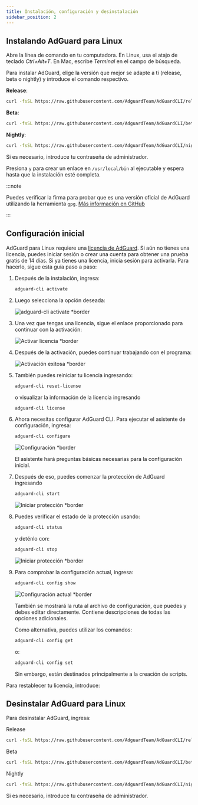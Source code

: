 ```yaml
---
title: Instalación, configuración y desinstalación
sidebar_position: 2
---
```


## Instalando AdGuard para Linux

Abre la línea de comando en tu computadora. En Linux, usa el atajo de teclado _Ctrl+Alt+T_. En Mac, escribe _Terminal_ en el campo de búsqueda.

Para instalar AdGuard, elige la versión que mejor se adapte a ti (release, beta o nightly) y introduce el comando respectivo.

**Release**:

```sh
curl -fsSL https://raw.githubusercontent.com/AdguardTeam/AdGuardCLI/release/install.sh | sh -s -- -v
```

**Beta**:

```sh
curl -fsSL https://raw.githubusercontent.com/AdguardTeam/AdGuardCLI/beta/install.sh | sh -s -- -v
```

**Nightly**:

```sh
curl -fsSL https://raw.githubusercontent.com/AdguardTeam/AdGuardCLI/nightly/install.sh | sh -s -- -v
```

Si es necesario, introduce tu contraseña de administrador.

Presiona `y` para crear un enlace en `/usr/local/bin` al ejecutable y espera hasta que la instalación esté completa.

:::note

Puedes verificar la firma para probar que es una versión oficial de AdGuard utilizando la herramienta `gpg`. [Más información en GitHub](https://github.com/AdguardTeam/AdGuardCLI?tab=readme-ov-file#verify-releases)

:::

## Configuración inicial

AdGuard para Linux requiere una [licencia de AdGuard](https://adguard.com/license.html). Si aún no tienes una licencia, puedes iniciar sesión o crear una cuenta para obtener una prueba gratis de 14 días. Si ya tienes una licencia, inicia sesión para activarla. Para hacerlo, sigue esta guía paso a paso:

1. Después de la instalación, ingresa:

   ```sh
   adguard-cli activate
   ```

2. Luego selecciona la opción deseada:

   ![adguard-cli activate \*border](https://cdn.adtidy.org/content/Kb/ad_blocker/linux/activation1.png)

3. Una vez que tengas una licencia, sigue el enlace proporcionado para continuar con la activación:

   ![Activar licencia \*border](https://cdn.adtidy.org/content/Kb/ad_blocker/linux/activation2.png)

4. Después de la activación, puedes continuar trabajando con el programa:

   ![Activación exitosa \*border](https://cdn.adtidy.org/content/Kb/ad_blocker/linux/activation3.png)

5. También puedes reiniciar tu licencia ingresando:

   ```sh
   adguard-cli reset-license
   ```

   o visualizar la información de la licencia ingresando

   ```sh
   adguard-cli license
   ```

6. Ahora necesitas configurar AdGuard CLI. Para ejecutar el asistente de configuración, ingresa:

   ```sh
   adguard-cli configure
   ```

   ![Configuración \*border](https://cdn.adtidy.org/content/Kb/ad_blocker/linux/activation4.png)

   El asistente hará preguntas básicas necesarias para la configuración inicial.

7. Después de eso, puedes comenzar la protección de AdGuard ingresando

   ```sh
   adguard-cli start
   ```

   ![Iniciar protección \*border](https://cdn.adtidy.org/content/Kb/ad_blocker/linux/activation5.png)

8. Puedes verificar el estado de la protección usando:

   ```sh
   adguard-cli status
   ```

   y deténlo con:

   ```sh
   adguard-cli stop
   ```

   ![Iniciar protección \*border](https://cdn.adtidy.org/content/Kb/ad_blocker/linux/activation6.png)

9. Para comprobar la configuración actual, ingresa:

   ```sh
   adguard-cli config show
   ```

   ![Configuración actual \*border](https://cdn.adtidy.org/content/Kb/ad_blocker/linux/activation7.png)

   También se mostrará la ruta al archivo de configuración, que puedes y debes editar directamente. Contiene descripciones de todas las opciones adicionales.

   Como alternativa, puedes utilizar los comandos:

   ```sh
   adguard-cli config get
   ```

   o:

   ```sh
   adguard-cli config set
   ```

   Sin embargo, están destinados principalmente a la creación de scripts.

Para restablecer tu licencia, introduce:

## Desinstalar AdGuard para Linux

Para desinstalar AdGuard, ingresa:

Release

```sh
curl -fsSL https://raw.githubusercontent.com/AdguardTeam/AdGuardCLI/release/install.sh | sh -s -- -v -u
```

Beta

```sh
curl -fsSL https://raw.githubusercontent.com/AdguardTeam/AdGuardCLI/beta/install.sh | sh -s -- -v -u
```

Nightly

```sh
curl -fsSL https://raw.githubusercontent.com/AdguardTeam/AdGuardCLI/nightly/install.sh | sh -s -- -v -u
```

Si es necesario, introduce tu contraseña de administrador.
